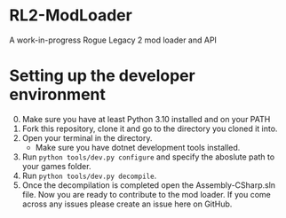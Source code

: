 # RL2-ModLoader
A work-in-progress Rogue Legacy 2 mod loader and API

# Setting up the developer environment
0. Make sure you have at least Python 3.10 installed and on your PATH
1. Fork this repository, clone it and go to the directory you cloned it into.
2. Open your terminal in the directory.
	- Make sure you have dotnet development tools installed.
3. Run `python tools/dev.py configure` and specify the aboslute path to your games folder.
4. Run `python tools/dev.py decompile`.
5. Once the decompilation is completed open the Assembly-CSharp.sln file.
Now you are ready to contribute to the mod loader.
If you come across any issues please create an issue here on GitHub.
